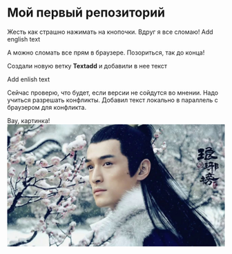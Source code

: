 # Мой первый репозиторий

Жесть как страшно нажимать на кнопочки. Вдруг я все сломаю! Add english text

А можно сломать все прям в браузере. Позориться, так до конца!

Создали новую ветку **Textadd** и добавили в нее текст

Add enlish text

Сейчас проверю, что будет, если версии не сойдутся во мнении. Надо учиться разрешать конфликты.
Добавил текст локально в параллель с браузером для конфликта.

Вау, картинка!
![Картинка МЧС](МЧС1.jpg)